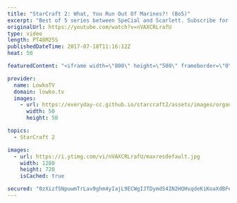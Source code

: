 ```yaml
---
title: "StarCraft 2: What, You Run Out Of Marines?! (Bo5)"
excerpt: "Best of 5 series between SpeCial and Scarlett. Subscribe for more videos: http://lowko.tv/youtube Epic Zerg vs Terran: https://goo.gl/GJuLSh  A very unconventional best of 5 series in StarCraft 2. While there are plenty of aggressive openers from both players, the games showcase a very high skill level"
originalUrl: https://youtube.com/watch?v=nVAXCRLrafU
type: video
length: PT48M25S
publishedDateTime: 2017-07-18T11:16:12Z
heat: 50

featuredContent: "<iframe width=\"800\" height=\"500\" frameborder=\"0\" src=\"https://www.youtube.com/embed/nVAXCRLrafU\" allow=\"accelerometer; autoplay; encrypted-media; gyroscope; picture-in-picture\" allowfullscreen></iframe>"

provider:
  name: LowkoTV
  domain: lowko.tv
  images:
    - url: https://everyday-cc.github.io/starcraft2/assets/images/organizations/lowko.tv-50x50.jpg
      width: 50
      height: 50

topics:
  - StarCraft 2

images:
  - url: https://i.ytimg.com/vi/nVAXCRLrafU/maxresdefault.jpg
    width: 1280
    height: 720
    isCached: true

secured: "0zXizf5NpuwmTrLav9ghm4yIajL9ECWgIJTDymdS4IN2HQHvqdeKiKoaXdBFe0uapz5VuGs8b9erE14SiLkVHl+kF+PYuzuqQoqgSiWIn9uDb19WZgef9ThkUievvlLz0YNG4JmfdrHrur64T8d6Tyr1rDKdWoi4bfzpBFNaQdXZ2HZbpAwqJABBYAHs2GEEsCfRgX90sdNy3NIIVrt5lXmHHx/yLlKVChmUjsHAPh0jhBZMJmnI6zsoCD+UUU/JG/viErYzEGdIkyAdnypxvnU2J8d59aBq6iEAIjD/jNPh+ZST++DKfmGiA45vvNL0ZR9GHPgYx1U95lETDNah+OWYxX2KwFl79PqRI6eft+tiF4V5usbSDTook6SC106RO0u0SmTttPMKogkpioWPKgsndp7RdNFSCS49qbnS4e1Opfj+HYqpgkc/1+VxEgM+;6JBklIy0VBIYP+oHsweDsw=="
---
```


